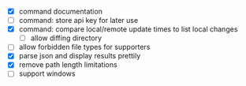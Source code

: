 - [x] command documentation
- [ ] command: store api key for later use
- [x] command: compare local/remote update times to list local changes
	- [ ] allow diffing directory
- [ ] allow forbidden file types for supporters
- [x] parse json and display results prettily
- [x] remove path length limitations
- [ ] support windows